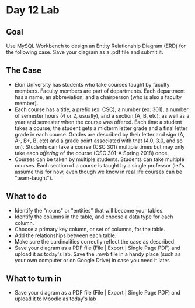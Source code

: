 # Day 12 Lab
## Goal
Use MySQL Workbench to design an Entity Relationship Diagram (ERD) for the following case. Save your diagram as a .pdf file and submit it.
## The Case
* Elon University has students who take courses taught by faculty members. Faculty members are part of departments. Each department has a name, an abbreviation, and a chairperson (who is also a faculty member).
* Each course has a title, a prefix (ex: CSC), a number (ex: 301), a number of semester hours (4 or 2, usually), and a section (A, B, etc), as well as a year and semester when the course was offered. Each time a student takes a course, the student gets a midterm letter grade and a final letter grade in each course. Grades are described by their letter and sign (A, A-, B+, B, etc) and a grade point associated with that (4.0, 3.0, and so on). Students can take a course (CSC 301) multiple times but may only take each *offering* of the course (CSC 301-A Spring 2018) once.
* Courses can be taken by multiple students. Students can take multiple courses. Each section of a course is taught by a single professor (let's assume this for now, even though we know in real life courses can be "team-taught").
## What to do
* Identify the "nouns" or "entities" that will become your tables.
* Identify the columns in the table, and choose a data type for each column. 
* Choose a primary key column, or set of columns, for the table. 
* Add the relationships between each table.
* Make sure the cardinalities correctly reflect the case as described.
* Save your diagram as a PDF file (File | Export | Single Page PDF) and upload it as today's lab. Save the .mwb file in a handy place (such as your own computer or on Google Drive) in case you need it later.
## What to turn in
* Save your diagram as a PDF file (File | Export | Single Page PDF) and upload it to Moodle as today's lab

